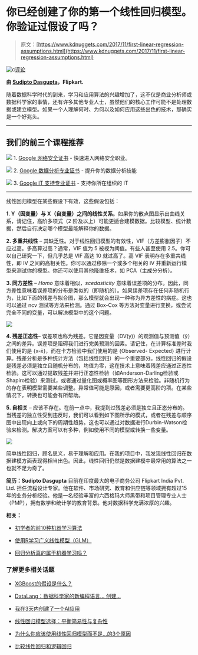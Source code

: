 # 你已经创建了你的第一个线性回归模型。你验证过假设了吗？

> 原文：[https://www.kdnuggets.com/2017/11/first-linear-regression-assumptions.html](https://www.kdnuggets.com/2017/11/first-linear-regression-assumptions.html)

![c](../Images/3d9c022da2d331bb56691a9617b91b90.png)[评论](#comments)

**由 [Sudipto Dasgupta](https://www.linkedin.com/in/dsudipto/)，Flipkart.**

随着数据科学时代的到来，学习和应用算法的兴趣增加了，这不仅是商业分析师或数据科学家的事情，还有许多其他专业人士，虽然他们的核心工作可能不是处理数据或建立模型。如果一个人理解何时、为何以及如何应用这些出色的技术，那确实是一个好兆头。

* * *

## 我们的前三个课程推荐

![](../Images/0244c01ba9267c002ef39d4907e0b8fb.png) 1\. [Google 网络安全证书](https://www.kdnuggets.com/google-cybersecurity) - 快速进入网络安全职业。

![](../Images/e225c49c3c91745821c8c0368bf04711.png) 2\. [Google 数据分析专业证书](https://www.kdnuggets.com/google-data-analytics) - 提升你的数据分析技能

![](../Images/0244c01ba9267c002ef39d4907e0b8fb.png) 3\. [Google IT 支持专业证书](https://www.kdnuggets.com/google-itsupport) - 支持你所在组织的 IT

* * *

线性回归模型在某些假设下有效，这些假设包括：

**1\. Y（因变量）与 X（自变量）之间的线性关系**。如果你的散点图显示出曲线关系，请记住，高阶多项式（2 阶及以上）可能更适合建模数据。比较模型、统计数据，然后自行决定哪个模型最能解释你的数据。

**2\. 多重共线性** – 其缺乏性。对于线性回归模型的有效性，VIF（方差膨胀因子）不应过高。多高算过高？通常，VIF 值为 5 被视为阈值。有些人甚至使用 2.5。你可以自己研究一下，但几乎总是 VIF 高达 10 就过高了。高 VIF 表明存在多重共线性，即 IV 之间的高相关性。你可以通过移除一个或多个相关的 IV 并重新运行模型来测试你的模型。你还可以使用其他降维技术，如 PCA（主成分分析）。

**3\. 同方差性** – *Homo* 意味着相似，*scedasticity* 意味着误差项的分布。因此，同方差性意味着误差项的分布是类似的（即随机的）。如果误差项存在任何非随机行为，比如下面的残差与拟合图，那么模型就会出现一种称为异方差性的病症。这也可以通过 ncv 测试等方法来检测。通过 Box-Cox 等方法对变量进行变换，或尝试完全不同的变量，可以解决模型中的这个问题。

![](../Images/7ec18901b4ebf5f25ad517c8900d55b7.png)

**4\. 残差正态性**– 误差项也称为残差。它是因变量（DV(y)）的观测值与预测值（ŷ）之间的差异。误差项是阻碍我们进行完美预测的因素。请记住，在计算标准差时我们使用的是 {x-x̄}，而在卡方检验中我们使用的是 {Observed- Expected} 进行计算。残差分析是多种统计方法（包括线性回归）的一个重要部分。线性回归的假设是残差必须是独立且随机分布的，均值为零，这在技术上意味着残差应通过正态性检验。这可以通过提取残差并进行正态性检验（如Anderson-Darling检验或Shapiro检验）来测试，或者通过量化图或概率图等图形方法来检验。非随机行为的存在表明模型需要某些调整。异常值可能是原因，或者需要更高阶的项。在某些情况下，转换也可能会有所帮助。

**5\. 自相关** – 应该不存在。在前一点中，我提到过残差必须是独立且正态分布的。当残差的独立性受到违反时，我们可以看到如下图所示的模式，或者在残差与顺序图中出现向上或向下的周期性趋势。这也可以通过对数据进行Durbin-Watson检验来检测。解决方案可以有多种，例如使用不同的模型或转换一些变量。

![](../Images/22494367d7f53bdb4f12272b53361468.png)

简单线性回归，顾名思义，易于理解和应用。在我的项目中，我发现线性回归在数据建模方面表现得相当出色。因此，线性回归仍然是数据建模中最常用的算法之一也就不足为奇了。

**简历：Sudipto Dasgupta** 目前在印度最大的电子商务公司 Flipkart India Pvt. Ltd. 担任流程设计专家。他在软件、市场研究、教育和供应链等领域拥有超过15年的业务分析经验。他是一名经验丰富的六西格玛大师黑带和项目管理专业人士（PMP），拥有数学和统计学的教育背景。他对数据科学充满浓厚的兴趣。

**相关：**

+   [初学者的前10种机器学习算法](/2017/10/top-10-machine-learning-algorithms-beginners.html)

+   [使用R学习广义线性模型（GLM）](/2017/10/learn-generalized-linear-models-glm-r.html)

+   [回归分析真的属于机器学习吗？](/2017/06/regression-analysis-really-machine-learning.html)

### 了解更多相关话题

+   [XGBoost的假设是什么？](https://www.kdnuggets.com/2022/08/assumptions-xgboost.html)

+   [DataLang：数据科学家的新编程语言... 创建...](https://www.kdnuggets.com/2023/04/datalang-new-programming-language-data-scientists-chatgpt.html)

+   [我在3天内创建了一个AI应用](https://www.kdnuggets.com/2023/08/created-ai-app-3-days.html)

+   [线性回归模型选择：平衡简易性与复杂性](https://www.kdnuggets.com/2023/02/linear-regression-model-selection-balancing-simplicity-complexity.html)

+   [为什么你应该使用线性回归模型而不是...的3个原因](https://www.kdnuggets.com/2021/08/3-reasons-linear-regression-instead-neural-networks.html)

+   [比较线性回归和逻辑回归](https://www.kdnuggets.com/2022/11/comparing-linear-logistic-regression.html)
